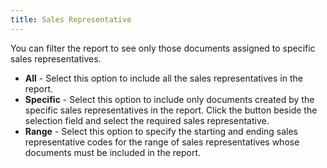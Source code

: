 ```yaml
---
title: Sales Representative
---
```



You can filter the report to see only those documents assigned to specific  sales representatives.

- **All**  - Select this option to include all the sales representatives in the report.
- **Specific**  - Select this option to include only documents created by the specific  sales representatives in the report. Click the button beside the selection  field and select the required sales representative.
- **Range**  - Select this option to specify the starting and ending sales representative  codes for the range of sales representatives whose documents must be included  in the report.

